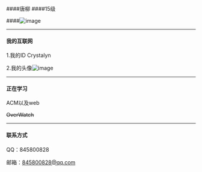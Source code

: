 ####唐柳
####15级

####![image](http://p2.gexing.com/G1/M00/FE/0D/rBACE1I7HOXj--SpAAAKIEFQGds553_200x200_3.jpg)

---

#### 我的互联网
1.我的ID         Crystalyn

2.我的头像![image](http://img4.imgtn.bdimg.com/it/u=631604080,1664670810&fm=11&gp=0.jpg)

---

#### 正在学习
ACM以及web

~~OverWatch~~

---

#### 联系方式
QQ：845800828

邮箱：845800828@qq.com